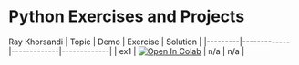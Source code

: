 # Python Exercises and Projects
Ray Khorsandi
| Topic | Demo | Exercise | Solution |
|---------|-------------|-------------|-------------|
| ex1 | [![Open In Colab](https://colab.research.google.com/assets/colab-badge.svg)](https://colab.research.google.com/github/khorsandi2014/intro_to_programming/blob/main/Introduction%20to%20Programming.ipynb) | n/a | n/a |
